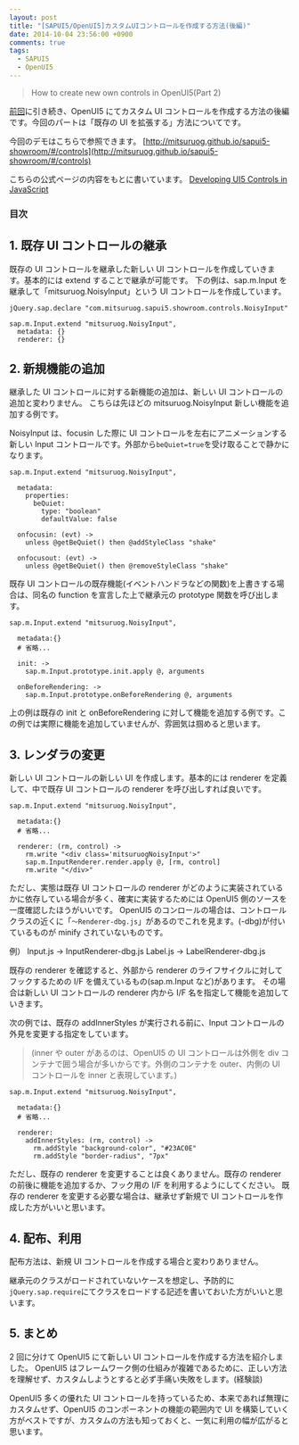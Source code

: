 ```yaml
---
layout: post
title: "[SAPUI5/OpenUI5]カスタムUIコントロールを作成する方法(後編)"
date: 2014-10-04 23:56:00 +0900
comments: true
tags:
  - SAPUI5
  - OpenUI5
---
```


> How to create new own controls in OpenUI5(Part 2)

[前回](/2014/09/sapui5openui5ui)に引き続き、OpenUI5 にてカスタム UI コントロールを作成する方法の後編です。今回のパートは「既存の UI を拡張する」方法についてです。

今回のデモはこちらで参照できます。
[http://mitsuruog.github.io/sapui5-showroom/#/controls](http://mitsuruog.github.io/sapui5-showroom/#/controls)

<!-- more -->

こちらの公式ページの内容をもとに書いています。
[Developing UI5 Controls in JavaScript](https://openui5.hana.ondemand.com/#docs/guide/91f1703b6f4d1014b6dd926db0e91070.html)

### 目次

## 1. 既存 UI コントロールの継承

既存の UI コントロールを継承した新しい UI コントロールを作成していきます。基本的には extend することで継承が可能です。
下の例は、sap.m.Input を継承して「mitsuruog.NoisyInput」という UI コントロールを作成しています。

```
jQuery.sap.declare "com.mitsuruog.sapui5.showroom.controls.NoisyInput"

sap.m.Input.extend "mitsuruog.NoisyInput",
  metadata: {}
  renderer: {}
```

## 2. 新規機能の追加

継承した UI コントロールに対する新機能の追加は、新しい UI コントロールの追加と変わりません。
こちらは先ほどの mitsuruog.NoisyInput 新しい機能を追加する例です。

NoisyInput は、focusin した際に UI コントロールを左右にアニメーションする新しい Input コントロールです。外部から`beQuiet=true`を受け取ることで静かになります。

```
sap.m.Input.extend "mitsuruog.NoisyInput",

  metadata:
    properties:
      beQuiet:
        type: "boolean"
        defaultValue: false

  onfocusin: (evt) ->
    unless @getBeQuiet() then @addStyleClass "shake"

  onfocusout: (evt) ->
    unless @getBeQuiet() then @removeStyleClass "shake"
```

既存 UI コントロールの既存機能(イベントハンドラなどの関数)を上書きする場合は、同名の function を宣言した上で継承元の prototype 関数を呼び出します。

```
sap.m.Input.extend "mitsuruog.NoisyInput",

  metadata:{}
  # 省略...

  init: ->
    sap.m.Input.prototype.init.apply @, arguments

  onBeforeRendering: ->
    sap.m.Input.prototype.onBeforeRendering @, arguments
```

上の例は既存の init と onBeforeRendering に対して機能を追加する例です。この例では実際に機能を追加していませんが、雰囲気は掴めると思います。

## 3. レンダラの変更

新しい UI コントロールの新しい UI を作成します。基本的には renderer を定義して、中で既存 UI コントロールの renderer を呼び出しすれば良いです。

```
sap.m.Input.extend "mitsuruog.NoisyInput",

  metadata:{}
  # 省略...

  renderer: (rm, control) ->
    rm.write "<div class='mitsuruogNoisyInput'>"
    sap.m.InputRenderer.render.apply @, [rm, control]
    rm.write "</div>"
```

ただし、実態は既存 UI コントロールの renderer がどのように実装されているかに依存している場合が多く、確実に実装するためには OpenUI5 側のソースを一度確認したほうがいいです。
OpenUI5 のコンロールの場合は、コントロールクラスの近くに「`〜Renderer-dbg.js`」があるのでこれを見ます。(-dbg)が付いているものが minify されていないものです。

例）
Input.js -> InputRenderer-dbg.js
Label.js -> LabelRenderer-dbg.js

既存の renderer を確認すると、外部から renderer のライフサイクルに対してフックするための I/F を備えているもの(sap.m.Input など)があります。
その場合は新しい UI コントロールの renderer 内から I/F 名を指定して機能を追加していきます。

次の例では、既存の addInnerStyles が実行される前に、Input コントロールの外見を変更する指定をしています。

> (inner や outer があるのは、OpenUI5 の UI コントロールは外側を div コンテナで囲う場合が多いからです。外側のコンテナを outer、内側の UI コントロールを inner と表現しています。)

```
sap.m.Input.extend "mitsuruog.NoisyInput",

  metadata:{}
  # 省略...

  renderer:
    addInnerStyles: (rm, control) ->
      rm.addStyle "background-color", "#23AC0E"
      rm.addStyle "border-radius", "7px"
```

ただし、既存の renderer を変更することは良くありません。既存の renderer の前後に機能を追加するか、フック用の I/F を利用するようにしてください。
既存の renderer を変更する必要な場合は、継承せず新規で UI コントロールを作成した方がいいと思います。

## 4. 配布、利用

配布方法は、新規 UI コントロールを作成する場合と変わりありません。

継承元のクラスがロードされていないケースを想定し、予防的に`jQuery.sap.require`にてクラスをロードする記述を書いておいた方がいいと思います。

## 5. まとめ

2 回に分けて OpenUI5 にて新しい UI コントロールを作成する方法を紹介しました。
OpenUI5 はフレームワーク側の仕組みが複雑であるために、正しい方法を理解せず、カスタムしようとすると必ず手痛い失敗をします。(経験談)

OpenUI5 多くの優れた UI コントロールを持っているため、本来であれば無理にカスタムせず、OpenUI5 のコンポーネントの機能の範囲内で UI を構築していく方がベストですが、カスタムの方法も知っておくと、一気に利用の幅が広がると思います。
